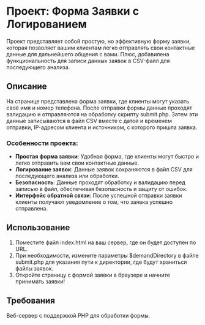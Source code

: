 # Проект: Форма Заявки с Логированием

Проект представляет собой простую, но эффективную форму заявки, которая позволяет вашим клиентам легко отправлять свои контактные данные для дальнейшего общения с вами. Плюс, добавилена функциональность для записи данных заявок в CSV-файл для последующего анализа.

## Описание

На странице представлена форма заявки, где клиенты могут указать своё имя и номер телефона. После отправки формы данные проходят валидацию и отправляются на обработку скрипту submit.php. Затем эти данные записываются в файл CSV вместе с датой и временем отправки, IP-адресом клиента и источником, с которого пришла заявка.

### Особенности проекта:

- **Простая форма заявки**: Удобная форма, где клиенты могут быстро и легко отправить вам свои контактные данные.
- **Логирование заявок**: Данные заявок сохраняются в файл CSV для последующего анализа или обработки.
- **Безопасность**: Данные проходят обработку и валидацию перед записью в файл, обеспечивая безопасность и защиту от ошибок.
- **Интерфейс обратной связи**: После успешной отправки заявки клиенты получают уведомление о том, что заявка успешно отправлена.

## Использование

1. Поместите файл index.html на ваш сервер, где он будет доступен по URL.
2. При необходимости, измените параметры $demandDirectory в файле submit.php для указания пути к директории, где будут храниться файлы заявок.
3. Откройте страницу с формой заявки в браузере и начните принимать заявки!

## Требования

Веб-сервер с поддержкой PHP для обработки формы.

